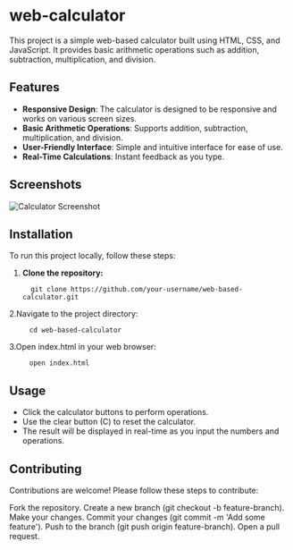 # web-calculator

This project is a simple web-based calculator built using HTML, CSS, and JavaScript. It provides basic arithmetic operations such as addition, subtraction, multiplication, and division.

## Features

- **Responsive Design**: The calculator is designed to be responsive and works on various screen sizes.
- **Basic Arithmetic Operations**: Supports addition, subtraction, multiplication, and division.
- **User-Friendly Interface**: Simple and intuitive interface for ease of use.
- **Real-Time Calculations**: Instant feedback as you type.

## Screenshots

![Calculator Screenshot](screenshots/calculator.png)

## Installation

To run this project locally, follow these steps:

1. **Clone the repository:**

         git clone https://github.com/your-username/web-based-calculator.git
   
2.Navigate to the project directory:

         cd web-based-calculator

3.Open index.html in your web browser:

         open index.html

## Usage

   - Click the calculator buttons to perform operations.
   - Use the clear button (C) to reset the calculator.
   - The result will be displayed in real-time as you input the numbers and operations.
   
## Contributing
   Contributions are welcome! Please follow these steps to contribute:

   Fork the repository.
   Create a new branch (git checkout -b feature-branch).
   Make your changes.
   Commit your changes (git commit -m 'Add some feature').
   Push to the branch (git push origin feature-branch).
   Open a pull request.
